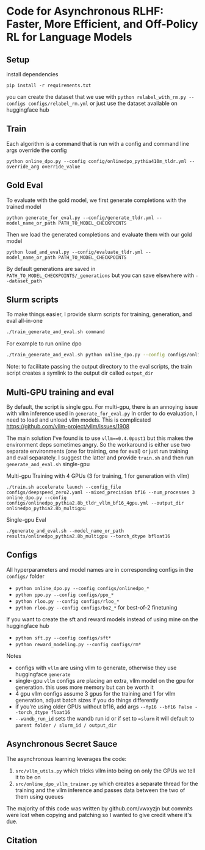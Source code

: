 # Code for Asynchronous RLHF: Faster, More Efficient, and Off-Policy RL for Language Models


## Setup

install dependencies
```
pip install -r requirements.txt
```

you can create the dataset that we use with `python relabel_with_rm.py --configs configs/relabel_rm.yml` or just use the dataset available on huggingface hub

## Train

Each algorithm is a command that is run with a config and command line args override the config

```
python online_dpo.py --config config/onlinedpo_pythia410m_tldr.yml --override_arg override_value
```

## Gold Eval

To evaluate with the gold model, we first generate completions with the trained model

```
python generate_for_eval.py --config/generate_tldr.yml --model_name_or_path PATH_TO_MODEL_CHECKPOINTS
```

Then we load the generated completions and evaluate them with our gold model
```
python load_and_eval.py --config/evaluate_tldr.yml --model_name_or_path PATH_TO_MODEL_CHECKPOINTS
```

By default generations are saved in `PATH_TO_MODEL_CHECKPOINTS/_generations` but you can save elsewhere with `--dataset_path`


## Slurm scripts

To make things easier, I provide slurm scripts for training, generation, and eval all-in-one

```bash
./train_generate_and_eval.sh command
```

For example to run online dpo

```bash
./train_generate_and_eval.sh python online_dpo.py --config configs/onlinedpo_pythia410m_tldr.yml --override_arg=override_value
```

Note: to facilitate passing the output directory to the eval scripts, the train script creates a symlink to the output dir called `output_dir`

## Multi-GPU training and eval 
By default, the script is single gpu. For multi-gpu, there is an annoying issue with vllm inference used in `generate_for_eval.py` 
In order to do evaluation, I need to load and unload vllm models. This is complicated https://github.com/vllm-project/vllm/issues/1908

The main solution I've found is to use `vllm==0.4.0post1` but this makes the environment deps sometimes angry.
So the workaround is either use two separate environments (one for training, one for eval) or just run training and eval separately. 
I suggest the latter and provide `train.sh` and then run `generate_and_eval.sh` single-gpu

Multi-gpu Training with 4 GPUs (3 for training, 1 for generation with vllm)
```
./train.sh accelerate launch --config_file configs/deepspeed_zero2.yaml --mixed_precision bf16 --num_processes 3 online_dpo.py --config configs/onlinedpo_pythia2.8b_tldr_vllm_bf16_4gpu.yml --output_dir onlinedpo_pythia2.8b_multigpu
```

Single-gpu Eval
```
./generate_and_eval.sh --model_name_or_path results/onlinedpo_pythia2.8b_multigpu --torch_dtype bfloat16
```

## Configs

All hyperparameters and model names are in corresponding configs in the `configs/` folder

- `python online_dpo.py --config configs/onlinedpo_*`
- `python ppo.py --config configs/ppo_*`
- `python rloo.py --config configs/rloo_*`
- `python rloo.py --config configs/bo2_*` for best-of-2 finetuning

If you want to create the sft and reward models instead of using mine on the huggingface hub

- `python sft.py --config configs/sft*`
- `python reward_modeling.py --config configs/rm*`

Notes

- configs with `vllm` are using vllm to generate, otherwise they use huggingface `generate`
- single-gpu `vllm` configs are placing an extra, vllm model on the gpu for generation. this uses more memory but can be worth it
- 4 gpu vllm configs assume 3 gpus for the training and 1 for vllm generation, adjust batch sizes if you do things differently
- if you're using older GPUs without bf16, add args `--fp16 --bf16 False --torch_dtype float16`
- `--wandb_run_id` sets the wandb run id or if set to `=slurm` it will default to `parent folder / slurm_id / output_dir` 

## Asynchronous Secret Sauce

The asynchronous learning leverages the code:

1. `src/vllm_utils.py` which tricks vllm into being on only the GPUs we tell it to be on
2. `src/online_dpo_vllm_trainer.py` which creates a separate thread for the training and the vllm inference and passes data between the two of them using queues

The majority of this code was written by github.com/vwxyzjn but commits were lost when copying and patching so I wanted to give credit where it's due.

## Citation
